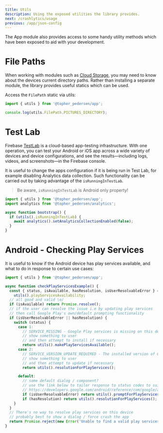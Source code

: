 ```yaml
---
title: Utils
description: Using the exposed utilities the library provides.
next: /crashlytics/usage
previous: /app/json-config
---
```


The App module also provides access to some handy utility methods which have been exposed to aid with your
development.

# File Paths

When working with modules such as [Cloud Storage](/storage), you may need to know about the devices
current directory paths. Rather than installing a separate module, the library provides useful statics
which can be used.

Access the `FilePath` static via utils:

```js
import { utils } from '@topher_pedersen/app';

console.log(utils.FilePath.PICTURES_DIRECTORY);
```

# Test Lab

Firebase [TestLab](https://firebase.google.com/docs/test-lab/?utm_source=invertase&utm_medium=react-native-firebase&utm_campaign=utils)
is a cloud-based app-testing infrastructure. With one operation, you can test your Android or iOS app across
a wide variety of devices and device configurations, and see the results—including logs, videos,
and screenshots—in the Firebase console.

It is useful to change the apps configuration if it is being run in Test Lab, for example disabling Analytics
data collection. Such functionality can be carried out by taking advantage of the `isRunningInTestLab`.

> Be aware, `isRunningInTestLab` is Android only property!

```js
import { utils } from '@topher_pedersen/app';
import analytics from '@topher_pedersen/analytics';

async function bootstrap() {
  if (utils().isRunningInTestLab) {
    await analytics().setAnalyticsCollectionEnabled(false);
  }
}
```

# Android - Checking Play Services

It is useful to know if the Android device has play services available, and what to do in response to certain use cases:

```js
import { utils } from '@topher_pedersen/app';

async function checkPlayServicesExample() {
  const { status, isAvailable, hasResolution, isUserResolvableError } =
    utils().playServicesAvailability;
  // all good and valid \o/
  if (isAvailable) return Promise.resolve();
  // if the user can resolve the issue i.e by updating play services
  // then call Google Play's own/default prompting functionality
  if (isUserResolvableError || hasResolution) {
    switch (status) {
      case 1:
        // SERVICE_MISSING - Google Play services is missing on this device.
        // show something to user
        // and then attempt to install if necessary
        return utils().makePlayServicesAvailable();
      case 2:
        // SERVICE_VERSION_UPDATE_REQUIRED - The installed version of Google Play services is out of date.
        // show something to user
        // and then attempt to update if necessary
        return utils().resolutionForPlayServices();

      default:
        // some default dialog / component?
        // use the link below to tailor response to status codes to suit your use case
        // https://developers.google.com/android/reference/com/google/android/gms/common/ConnectionResult#SERVICE_VERSION_UPDATE_REQUIRED
        if (isUserResolvableError) return utils().promptForPlayServices();
        if (hasResolution) return utils().resolutionForPlayServices();
    }
  }
  // There's no way to resolve play services on this device
  // probably best to show a dialog / force crash the app
  return Promise.reject(new Error('Unable to find a valid play services version.'));
}
```
